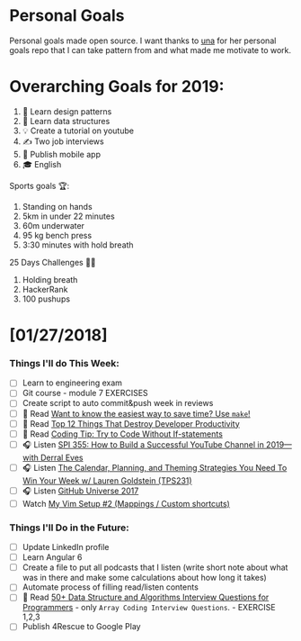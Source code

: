 Personal Goals
==============

Personal goals made open source. I want thanks to [una](https://github.com/una/personal-goals) for her personal goals repo that I can take pattern from and what made me motivate to work. 


# Overarching Goals for 2019:
1. 💚 Learn design patterns
2. 💙 Learn data structures
3. 💡 Create a tutorial on youtube
4. ✍️ Two job interviews
5. 📱 Publish mobile app
6. 🎓 English

Sports goals 🏆:
1. Standing on hands
2. 5km in under 22 minutes
3. 60m underwater
4. 95 kg bench press
5. 3:30 minutes with hold breath

25 Days Challenges 💪💪
1. Holding breath
2. HackerRank
3. 100 pushups

# [01/27/2018]

### Things I'll do This Week:

- [ ] Learn to engineering exam
- [ ] Git course - module 7 EXERCISES
- [ ] Create script to auto commit&push week in reviews
- [ ] 📗 Read [Want to know the easiest way to save time? Use `make`!](https://medium.freecodecamp.org/want-to-know-the-easiest-way-to-save-time-use-make-eec453adf7fe)
- [ ] 📗 Read [Top 12 Things That Destroy Developer Productivity](https://hackernoon.com/top-12-things-that-destroy-developer-productivity-2ddf0abc190)
- [ ] 📗 Read [Coding Tip: Try to Code Without If-statements](https://edgecoders.com/coding-tip-try-to-code-without-if-statements-d06799eed231)
- [ ] 🎧 Listen [SPI 355: How to Build a Successful YouTube Channel in 2019—with Derral Eves](https://www.smartpassiveincome.com/podcasts/how-to-build-a-successful-youtube-channel-in-2019-with-derral-eves/)
- [ ] 🎧 Listen [The Calendar, Planning, and Theming Strategies You Need To Win Your Week w/ Lauren Goldstein (TPS231)](http://www.asianefficiency.com/podcast/231-lauren-goldstein/)
- [ ] 🎧 Listen [GitHub Universe 2017](https://www.allthingsgit.com/episodes/github_universe_2017.html)
- [ ] Watch [My Vim Setup #2 (Mappings / Custom shortcuts)](https://www.youtube.com/watch?v=SEa9YOXk6MQ)

### Things I'll Do in the Future:

- [ ] Update LinkedIn profile
- [ ] Learn Angular 6
- [ ] Create a file to put all podcasts that I listen (write short note about what was in there and make some calculations about how long it takes)
- [ ] Automate process of filling read/listen contents
- [ ] 📗 Read [50+ Data Structure and Algorithms Interview Questions for Programmers](https://hackernoon.com/50-data-structure-and-algorithms-interview-questions-for-programmers-b4b1ac61f5b0) - only `Array Coding Interview Questions`. - EXERCISE 1,2,3
- [ ] Publish 4Rescue to Google Play
